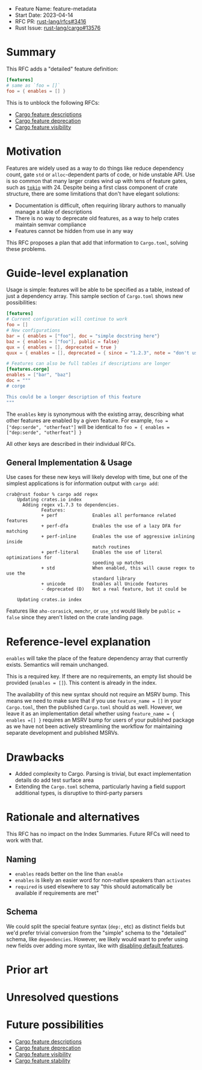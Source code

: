 - Feature Name: feature-metadata
- Start Date: 2023-04-14
- RFC PR: [rust-lang/rfcs#3416](https://github.com/rust-lang/rfcs/pull/3416)
- Rust Issue:
  [rust-lang/cargo#13576](https://github.com/rust-lang/cargo/issues/13576)

# Summary

[summary]: #summary

This RFC adds a "detailed" feature definition:
```toml
[features]
# same as `foo = []`
foo = { enables = [] }
```

This is to unblock the following RFCs:

- [Cargo feature descriptions](https://github.com/rust-lang/rfcs/pull/3485)
- [Cargo feature deprecation](https://github.com/rust-lang/rfcs/pull/3486)
- [Cargo feature visibility](https://github.com/rust-lang/rfcs/pull/3487)

# Motivation

[motivation]: #motivation

Features are widely used as a way to do things like reduce dependency count,
gate `std` or `alloc`-dependent parts of code, or hide unstable API. Use is so
common that many larger crates wind up with tens of feature gates, such as
[`tokio`] with 24. Despite being a first class component of crate structure,
there are some limitations that don't have elegant solutions:

- Documentation is difficult, often requiring library authors to manually manage
  a table of descriptions
- There is no way to deprecate old features, as a way to help crates maintain
  semvar compliance
- Features cannot be hidden from use in any way

This RFC proposes a plan that add that information to `Cargo.toml`, solving
these problems.

# Guide-level explanation

[guide-level-explanation]: #guide-level-explanation

Usage is simple: features will be able to be specified as a table, instead of
just a dependency array. This sample section of `Cargo.toml` shows new
possibilities:

```toml
[features]
# Current configuration will continue to work
foo = []
# New configurations
bar = { enables = ["foo"], doc = "simple docstring here"}
baz = { enables = ["foo"], public = false}
qux = { enables = [], deprecated = true }
quux = { enables = [], deprecated = { since = "1.2.3", note = "don't use this!" } }

# Features can also be full tables if descriptions are longer
[features.corge]
enables = ["bar", "baz"]
doc = """
# corge

This could be a longer description of this feature
"""
```

The `enables` key is synonymous with the existing array, describing what other
features are enabled by a given feature. For example,
`foo = ["dep:serde", "otherfeat"]` will be identical to
`foo = { enables = ["dep:serde", "otherfeat"] }`

All other keys are described in their individual RFCs.

## General Implementation & Usage

Use cases for these new keys will likely develop with time,
but one of the simplest applications is for information output with `cargo
add`:

```text
crab@rust foobar % cargo add regex
    Updating crates.io index
      Adding regex v1.7.3 to dependencies.
             Features:
             + perf             Enables all performance related features
             + perf-dfa         Enables the use of a lazy DFA for matching
             + perf-inline      Enables the use of aggressive inlining inside
                                match routines
             + perf-literal     Enables the use of literal optimizations for
                                speeding up matches
             + std              When enabled, this will cause regex to use the
                                standard library
             + unicode          Enables all Unicode features
             - deprecated (D)   Not a real feature, but it could be

    Updating crates.io index
```

Features like `aho-corasick`, `memchr`, or `use_std` would likely be
`public = false` since they aren't listed on the crate landing page.

# Reference-level explanation

[reference-level-explanation]: #reference-level-explanation

`enables` will take the place of the feature dependency array that currently
exists. Semantics will remain unchanged.

This is a required key. If there are no requirements, an empty list should be
provided (`enables = []`). This content is already in the index.

The availability of this new syntax should not require an MSRV bump.
This means we need to make sure that if you use `feature_name = []` in your `Cargo.toml`,
then the published `Cargo.toml` should as well.
However, we leave it as an implementation detail whether using `feature_name = { enables =[] }`
requires an MSRV bump for users of your published package as we have not been
actively streamlining the workflow for maintaining separate development and
published MSRVs.

# Drawbacks

[drawbacks]: #drawbacks

- Added complexity to Cargo. Parsing is trivial, but exact implementation
  details do add test surface area
- Extending the `Cargo.toml` schema, particularly having a field support
  additional types, is disruptive to third-party parsers

# Rationale and alternatives

[rationale-and-alternatives]: #rationale-and-alternatives

This RFC has no impact on the Index Summaries.
Future RFCs will need to work with that.

## Naming

- `enables` reads better on the line than `enable`
- `enables` is likely an easier word for non-native speakers than `activates`
- `required` is used elsewhere to say "this should automatically be available if requirements are met"

## Schema

We could split the special feature syntax (`dep:`, etc) as distinct fields
but we'd prefer trivial conversion from the "simple" schema to the "detailed" schema,
like `dependencies`.
However, we likely would want to prefer using new fields over adding more syntax,
like with [disabling default features](https://github.com/rust-lang/cargo/issues/3126).

# Prior art

[prior-art]: #prior-art

# Unresolved questions

[unresolved-questions]: #unresolved-questions

# Future possibilities

[future-possibilities]: #future-possibilities

- [Cargo feature descriptions](https://github.com/rust-lang/rfcs/pull/3485)
- [Cargo feature deprecation](https://github.com/rust-lang/rfcs/pull/3486)
- [Cargo feature visibility](https://github.com/rust-lang/rfcs/pull/3487)
- [Cargo feature stability](https://github.com/rust-lang/cargo/issues/10881)

[cargo #12335]: https://github.com/rust-lang/cargo/issues/12235
[cargo #10882]: https://github.com/rust-lang/cargo/issues/10882
[`cargo-info`]: https://github.com/rust-lang/cargo/issues/948
[`deprecated`]: https://doc.rust-lang.org/reference/attributes/diagnostics.html#the-deprecated-attribute
[`deprecated-suggestions`]: https://github.com/rust-lang/rust/issues/94785
[discussion on since]: https://github.com/rust-lang/rfcs/pull/3416#discussion_r1172895497
[`public_private_dependencies`]: https://rust-lang.github.io/rfcs/1977-public-private-dependencies.html
[`rustdoc-cargo-configuration`]: https://github.com/rust-lang/rfcs/pull/3421
[`tokio`]: https://docs.rs/crate/tokio/latest/features
[visibility attribute]: https://ant.apache.org/ivy/history/latest-milestone/ivyfile/conf.html
